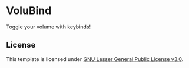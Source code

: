 # VoluBind

Toggle your volume with keybinds!

## License

This template is licensed under [GNU Lesser General Public License v3.0](/LICENSE).
